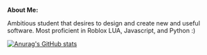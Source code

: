 **About Me:**

Ambitious student that desires to design and create new and useful software. Most proficient in Roblox LUA, Javascript, and Python :)

[![Anurag's GitHub stats](https://github-readme-stats.vercel.app/api?username=Larry-Larriee&show_icons=true&theme=swift)](https://github.com/anuraghazra/github-readme-stats)

<!-- Credits to https://github.com/anuraghazra/github-readme-stats for the awesome profile statisics! -->
